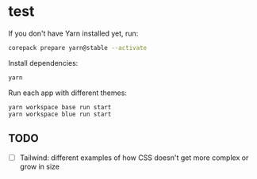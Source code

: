 # test

If you don't have Yarn installed yet, run:

```sh
corepack prepare yarn@stable --activate
```

Install dependencies:

```sh
yarn
```

Run each app with different themes:

```
yarn workspace base run start
yarn workspace blue run start
```

## TODO

- [ ] Tailwind: different examples of how CSS doesn't get more complex or grow in size
